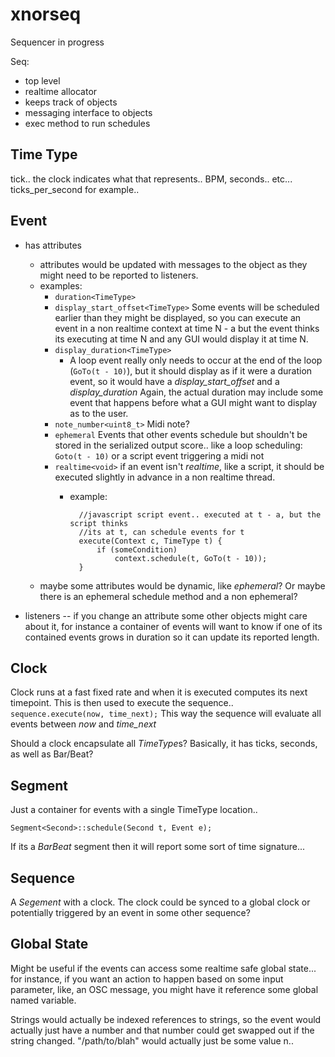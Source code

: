xnorseq
=======

Sequencer in progress


Seq:
  * top level
  * realtime allocator
  * keeps track of objects
  * messaging interface to objects
  * exec method to run schedules



Time Type
---

tick.. the clock indicates what that represents.. BPM, seconds.. etc...
ticks_per_second for example..

Event
---
* has attributes
	* attributes would be updated with messages to the object as they might need
	to be reported to listeners.
	* examples:
		* `duration<TimeType>`
		* `display_start_offset<TimeType>`
		Some events will be scheduled earlier than they might be displayed, so you
		can execute an event in a non realtime context at time N - a but the event
		thinks its executing at time N and any GUI would display it at time N.
		* `display_duration<TimeType>`
			* A loop event really only needs to occur at the end of the loop
			(`GoTo(t - 10)`), but it should display as if it were a duration event, so
			it would have a *display_start_offset* and a *display_duration*
		Again, the actual duration may include some event that happens before what 
		a GUI might want to display as to the user.
		* `note_number<uint8_t>` Midi note?
		* `ephemeral` Events that other events schedule but shouldn't be stored in
		the serialized output score.. like a loop scheduling: `Goto(t - 10)` or a
		script event triggering a midi not
		* `realtime<void>` if an event isn't *realtime*, like a script, it should be executed slightly in advance in a non realtime thread.
			* example:

					//javascript script event.. executed at t - a, but the script thinks
					//its at t, can schedule events for t
					execute(Context c, TimeType t) {
						if (someCondition)
							context.schedule(t, GoTo(t - 10));
					}
	* maybe some attributes would be dynamic, like *ephemeral*? Or maybe there is an ephemeral schedule method and a non ephemeral?

* listeners -- if you change an attribute some other objects might care about
	it, for instance a container of events will want to know if one of its
	contained events grows in duration so it can update its reported length.

Clock
---
Clock runs at a fast fixed rate and when it is executed computes its next
timepoint.  This is then used to execute the sequence.. `sequence.execute(now, time_next);`
This way the sequence will evaluate all events between *now* and *time_next*

Should a clock encapsulate all *TimeType*s? Basically, it has ticks, seconds, as well as Bar/Beat?

Segment
---

Just a container for events with a single TimeType location..

`Segment<Second>::schedule(Second t, Event e);`

If its a *BarBeat* segment then it will report some sort of time signature...

Sequence
---

A *Segement* with a clock.  The clock could be synced to a global clock or potentially triggered by an event in some other sequence?

Global State
---
Might be useful if the events can access some realtime safe global state... for
instance, if you want an action to happen based on some input parameter, like,
an OSC message, you might have it reference some global named variable.

Strings would actually be indexed references to strings, so the event would
actually just have a number and that number could get swapped out if the string
changed.  "/path/to/blah" would actually just be some value n..
